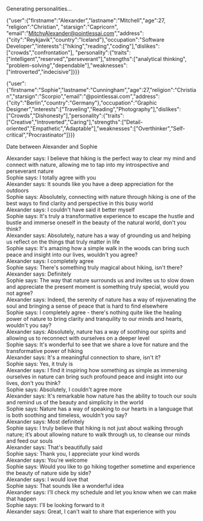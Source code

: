 Generating personalities...

{"user":{"firstname":"Alexander","lastname":"Mitchell","age":27, "religion":"Christian", "starsign":"Capricorn", "email":"MitchyAlexander@pointlessai.com","address":{"city":"Reykjavik","country":"Iceland"},"occupation":"Software Developer","interests":["hiking","reading","coding"],"dislikes":["crowds","confrontation"], "personality":{"traits":["intelligent","reserved","perseverant"],"strengths":["analytical thinking", "problem-solving","dependable"],"weaknesses":["introverted","indecisive"]}}}


{"user":{"firstname":"Sophie","lastname":"Cunningham","age":27,"religion":"Christian","starsign":"Scorpio","email":"@pointlessai.com","address":{"city":"Berlin","country":"Germany"},"occupation":"Graphic Designer","interests":["Traveling","Reading","Photography"],"dislikes":["Crowds","Dishonesty"],"personality":{"traits":["Creative","Introverted","Caring"],"strengths":["Detail-oriented","Empathetic","Adaptable"],"weaknesses":["Overthinker","Self-critical","Procrastinator"]}}}


Date between Alexander and Sophie

Alexander says: I believe that hiking is the perfect way to clear my mind and connect with nature, allowing me to tap into my introspective and perseverant nature  
Sophie says: I totally agree with you  
Alexander says: It sounds like you have a deep appreciation for the outdoors  
Sophie says: Absolutely, connecting with nature through hiking is one of the best ways to find clarity and perspective in this busy world  
Alexander says: I couldn't have said it better myself  
Sophie says: It's truly a transformative experience to escape the hustle and bustle and immerse oneself in the beauty of the natural world, don't you think?  
Alexander says: Absolutely, nature has a way of grounding us and helping us reflect on the things that truly matter in life  
Sophie says: It's amazing how a simple walk in the woods can bring such peace and insight into our lives, wouldn't you agree?  
Alexander says: I completely agree  
Sophie says: There's something truly magical about hiking, isn't there?  
Alexander says: Definitely  
Sophie says: The way that nature surrounds us and invites us to slow down and appreciate the present moment is something truly special, would you not agree?  
Alexander says: Indeed, the serenity of nature has a way of rejuvenating the soul and bringing a sense of peace that is hard to find elsewhere  
Sophie says: I completely agree - there's nothing quite like the healing power of nature to bring clarity and tranquility to our minds and hearts, wouldn't you say?  
Alexander says: Absolutely, nature has a way of soothing our spirits and allowing us to reconnect with ourselves on a deeper level  
Sophie says: It's wonderful to see that we share a love for nature and the transformative power of hiking  
Alexander says: It's a meaningful connection to share, isn't it?  
Sophie says: Yes, it truly is  
Alexander says: I find it inspiring how something as simple as immersing ourselves in nature can bring such profound peace and insight into our lives, don't you think?  
Sophie says: Absolutely, I couldn't agree more  
Alexander says: It's remarkable how nature has the ability to touch our souls and remind us of the beauty and simplicity in the world  
Sophie says: Nature has a way of speaking to our hearts in a language that is both soothing and timeless, wouldn't you say?  
Alexander says: Most definitely  
Sophie says: I truly believe that hiking is not just about walking through nature; it’s about allowing nature to walk through us, to cleanse our minds and feed our souls  
Alexander says: That's beautifully said  
Sophie says: Thank you, I appreciate your kind words  
Alexander says: You're welcome  
Sophie says: Would you like to go hiking together sometime and experience the beauty of nature side by side?  
Alexander says: I would love that  
Sophie says: That sounds like a wonderful idea  
Alexander says: I'll check my schedule and let you know when we can make that happen  
Sophie says: I'll be looking forward to it  
Alexander says: Great, I can't wait to share that experience with you  